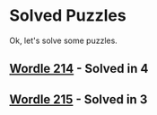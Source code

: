 # Solved Puzzles

Ok, let's solve some puzzles.

## [Wordle 214](wordle214.md) - Solved in 4

## [Wordle 215](wordle215.md) - Solved in 3